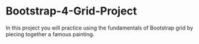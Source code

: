 # Bootstrap-4-Grid-Project
In this project you will practice using the fundamentals of Bootstrap grid by piecing together a famous painting.
